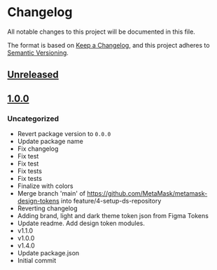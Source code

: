 # Changelog
All notable changes to this project will be documented in this file.

The format is based on [Keep a Changelog](https://keepachangelog.com/en/1.0.0/),
and this project adheres to [Semantic Versioning](https://semver.org/spec/v2.0.0.html).

## [Unreleased]

## [1.0.0]
### Uncategorized
- Revert package version to `0.0.0`
- Update package name
- Fix changelog
- Fix test
- Fix test
- Fix tests
- Fix tests
- Finalize with colors
- Merge branch 'main' of https://github.com/MetaMask/metamask-design-tokens into feature/4-setup-ds-repository
- Reverting changelog
- Adding brand, light and dark theme token json from Figma Tokens
- Update readme. Add design token modules.
- v1.1.0
- v1.0.0
- v1.4.0
- Update package.json
- Initial commit

[Unreleased]: https://github.com/MetaMask/design-tokens/compare/v1.0.0...HEAD
[1.0.0]: https://github.com/MetaMask/design-tokens/releases/tag/v1.0.0
